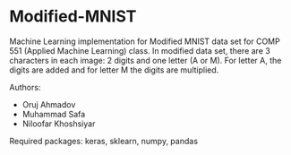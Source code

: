 # Modified-MNIST
Machine Learning implementation for Modified MNIST data set for COMP 551 (Applied Machine Learning) class. In modified data set, there are 3 characters in each image: 2 digits and one letter (A or M). For letter A, the digits are added and for letter M the digits are multiplied. 

Authors:
- Oruj Ahmadov
- Muhammad Safa
- Niloofar Khoshsiyar

Required packages: keras, sklearn, numpy, pandas
